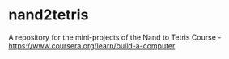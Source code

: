 # nand2tetris
A repository for the mini-projects of the Nand to Tetris Course - https://www.coursera.org/learn/build-a-computer
